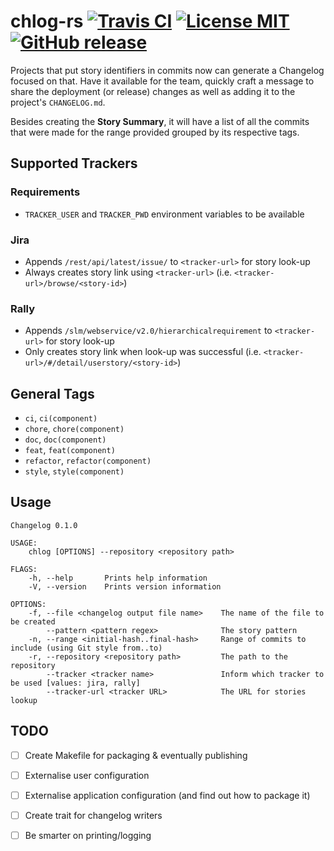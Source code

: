 # chlog-rs [![Travis CI](https://img.shields.io/travis/rafasf/chlog-rs/master.svg)](https://travis-ci.org/rafasf/chlog-rs) [![License MIT](https://img.shields.io/badge/license-MIT-blue.svg?style=flat-square)](https://github.com/rafasf/chlog-rs/blob/master/LICENSE) [![GitHub release](https://img.shields.io/github/release/rafasf/chlog-rs.svg?style=flat-square)](https://github.com/rafasf/chlog-rs/releases)

Projects that put story identifiers in commits now can generate a Changelog
focused on that. Have it available for the team, quickly craft a message to
share the deployment (or release) changes as well as adding it to the project's
`CHANGELOG.md`.

Besides creating the **Story Summary**, it will have a list of all the commits
that were made for the range provided grouped by its respective tags.

## Supported Trackers

### Requirements

* `TRACKER_USER` and `TRACKER_PWD` environment variables to be available


### Jira

* Appends `/rest/api/latest/issue/` to `<tracker-url>` for story look-up
* Always creates story link using `<tracker-url>` (i.e.
  `<tracker-url>/browse/<story-id>`)

### Rally

* Appends `/slm/webservice/v2.0/hierarchicalrequirement` to `<tracker-url>` for story look-up
* Only creates story link when look-up was successful (i.e.
  `<tracker-url>/#/detail/userstory/<story-id>`)

## General Tags

* `ci`, `ci(component)`
* `chore`, `chore(component)`
* `doc`, `doc(component)`
* `feat`, `feat(component)`
* `refactor`, `refactor(component)`
* `style`, `style(component)`

## Usage

```
Changelog 0.1.0

USAGE:
    chlog [OPTIONS] --repository <repository path>

FLAGS:
    -h, --help       Prints help information
    -V, --version    Prints version information

OPTIONS:
    -f, --file <changelog output file name>    The name of the file to be created
        --pattern <pattern regex>              The story pattern
    -n, --range <initial-hash..final-hash>     Range of commits to include (using Git style from..to)
    -r, --repository <repository path>         The path to the repository
        --tracker <tracker name>               Inform which tracker to be used [values: jira, rally]
        --tracker-url <tracker URL>            The URL for stories lookup
```

## TODO

* [ ] Create Makefile for packaging & eventually publishing
* [ ] Externalise user configuration
* [ ] Externalise application configuration (and find out how to package it)
* [ ] Create trait for changelog writers
* [ ] Be smarter on printing/logging

